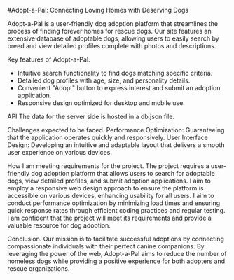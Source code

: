 #Adopt-a-Pal: Connecting Loving Homes with Deserving Dogs

Adopt-a-Pal is a user-friendly dog adoption platform that streamlines the process of finding forever homes for rescue dogs. Our site features an extensive database of adoptable dogs, allowing users to easily search by breed and view detailed profiles complete with photos and descriptions.

Key features of Adopt-a-Pal.

- Intuitive search functionality to find dogs matching specific criteria.
- Detailed dog profiles with age, size, and personality details. 
- Convenient "Adopt" button to express interest and submit an adoption application.
- Responsive design optimized for desktop and mobile use.

API
The data for the server side is hosted in a db.json file. 

Challenges expected to be faced.
Performance Optimization: Guaranteeing that the application operates quickly and responsively.
User Interface Design: Developing an intuitive and adaptable layout that delivers a smooth user experience on various devices.

How I am meeting requirements for the project.
The project requires a user-friendly dog adoption platform that allows users to search for adoptable dogs, view detailed profiles, and submit adoption applications. I aim to employ a responsive web design approach to ensure the platform is accessible on various devices, enhancing usability for all users. I aim to conduct performance optimization by minimizing load times and ensuring quick response rates through efficient coding practices and regular testing. I am confident that the project will meet its requirements and provide a valuable resource for dog adoption.

Conclusion.
Our mission is to facilitate successful adoptions by connecting compassionate individuals with their perfect canine companions. By leveraging the power of the web, Adopt-a-Pal aims to reduce the number of homeless dogs while providing a positive experience for both adopters and rescue organizations.



